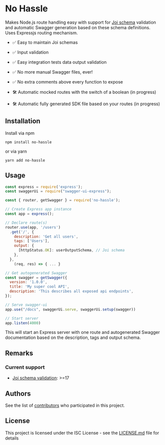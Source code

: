 # No Hassle

Makes Node.js route handling easy with support for [Joi schema](https://github.com/hapijs/joi) validation and automatic Swagger generation based on these schema definitions. Uses Expressjs routing mechanism.

- ✅ Easy to maintain Joi schemas

- ✅ Input validation

- ✅ Easy integration tests data output validation

- ✅ No more manual Swagger files, ever!

- ✅ No extra comments above every function to expose

- 🛠 Automatic mocked routes with the switch of a boolean (in progress)

- 🛠 Automatic fully generated SDK file based on your routes (in progress)

## Installation

Install via npm

```shell
npm install no-hassle
```

or via yarn

```shell
yarn add no-hassle
```

## Usage

```javascript
const express = require('express');
const swaggerUi = require("swagger-ui-express");

const { router, getSwagger } = require('no-hassle');

// Create Express app instance
const app = express();

// Declare route(s)
router.use(app, '/users')
  .get('/', {
    description: 'Get all users',
    tags: ['Users'],
    output: {
      [httpStatus.OK]: userOutputSchema, // Joi schema
    },
  },
    (req, res) => { ... }

// Get autogenerated Swagger
const swagger = getSwagger({
  version: '1.0.0',
  title: 'My super cool API',
  description: 'This describes all exposed api endpoints',
});

// Serve swagger-ui
app.use("/docs", swaggerUi.serve, swaggerUi.setup(swagger))

// Start server
app.listen(4000)
```

This will start an Express server with one route and autogenerated Swagger documentation based on the description, tags and output schema.

## Remarks

### Current support

- [Joi schema validation](https://github.com/hapijs/joi): >=17

## Authors

See the list of [contributors](https://github.com/knor-el-snor/nohassle/contributors) who participated in this project.

## License

This project is licensed under the ISC License - see the [LICENSE.md](LICENSE.md) file for details
